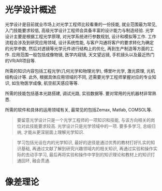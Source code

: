 # 光学设计概述

光学设计是目前就业市场上对光学工程师比较看重的一份技能, 就业范围最为常见, 入门技能要求较低, 高级光学设计工程师会具备丰富的设计能力与制造经验. 光学设计主要是根据工程光学原理, 对光学系统进行参数规划, 设计和模拟等工作. 工作流程会涉及到研究应用领域, 设计系统性能, 与客户沟通将客户的要求转化为确定的光学参数, 然后对透镜等光学元件进行结构上的优化, 再到生产制造等方面的工作. 应用范围一般包括成像物镜, 医学内窥镜, 天文望远镜, 手机镜头以及最近热门的VR/AR项目等. 

所需的知识内容包括工程光学(几何光学和物理光学), 傅里叶光学, 激光原理, 光机结构设计等. 此外, 根据具体应用领域的不同, 还需要光学工程师掌握对应的专业知识, 如生物医学成像, 航空航天感应等等. 

所需的技能包括基本光路搭建, 调试光路, 实验数据等. 要对常用的光机器材非常熟悉. 

所需的软件和具体的运用领域有关, 最常见的包括Zemax, Matlab, COMSOL等. 

> 要留意光学设计只是一个光学工程师的一项知识和技能, 与该方向相关的岗位对此技能要求较高. 光学设计只是光学领域中的一项. 要多多学习, 总结归纳, 才能从更深层面上理解光学知识. 

> 学习包括光设在内的光学知识, 最好的途径是通过优秀的教材打好扎实的知识基础, 再通过文献了解到研究兴趣领域内的相关知识, 再通过实验和操作实际的去动手学习, 最后再将实验和操作中学到的知识理论和教材上的知识打通回环, 融会贯通. 

# 像差理论
